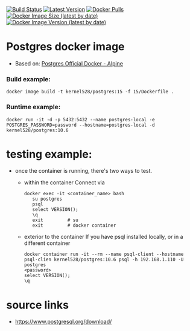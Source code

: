 [![Build Status](http://drone.kernelsanders.biz:8080/api/badges/kernel528/postgres-docker/status.svg?ref=refs/heads/main)](http://drone.kernelsanders.biz:8080/kernel528/postgres-docker)
[![Latest Version](https://img.shields.io/github/v/tag/kernel528/postgres-docker)](https://github.com/kernel528/postgres-docker/releases/latest)
[![Docker Pulls](https://img.shields.io/docker/pulls/kernel528/postgres)](https://hub.docker.com/r/kernel528/postgres)
[![Docker Image Size (latest by date)](https://img.shields.io/docker/image-size/kernel528/postgres)](https://hub.docker.com/r/kernel528/postgres)
[![Docker Image Version (latest by date)](https://img.shields.io/docker/v/kernel528/postgres)](https://hub.docker.com/r/kernel528/postgres)

# Postgres docker image
* Based on:  [Postgres Official Docker - Alpine](https://github.com/docker-library/postgres)

### Build example:
```
docker image build -t kernel528/postgres:15 -f 15/Dockerfile .

```

### Runtime example:
```
docker run -it -d -p 5432:5432 --name postgres-local -e POSTGRES_PASSWORD=password --hostname=postgres-local -d kernel528/postgres:10.6
```

# testing example:
* once the container is running, there's two ways to test.

  * within the container
    Connect via
    ```
    docker exec -it <container_name> bash
       su postgres
       psql
       select VERSION();
       \q           
       exit         # su
       exit         # docker container
    ```
  * exterior to the container
    If you have psql installed locally, or in a different container
    ```
    docker container run -it --rm --name psql-client --hostname psql-clien kernel528/postgres:10.6 psql -h 192.168.1.110 -U postgres
    <password>
    select VERSION();
    \q           
    ```
# source links
* https://www.postgresql.org/download/
